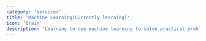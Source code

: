 ```yaml
---
category: 'services'
title: 'Machine Learning(Currently learning)'
icon: 'brain'
description: 'Learning to use machine learning to solve practical problems. Currently using PyTorch.'
---
```

